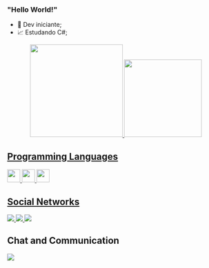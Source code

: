 ### "Hello World!"  
- 🤯 Dev iniciante;
- 📈 Estudando C#;

<div align = "center">
  <a href="https://github.com/dudu120hz">
  <img height="215em" src="https://github-readme-stats.vercel.app/api?username=dudu120hz&show_icons=true&theme=tokyonight&include_all_commits=true&count_private=true"/>
  <img height="180em" src="https://github-readme-stats.vercel.app/api/top-langs/?username=dudu120hz&layout=compact&langs_count=7&theme=tokyonight"/>
</div>
  
## Programming Languages
<div>
  <img width="30px" src="https://cdn.jsdelivr.net/gh/devicons/devicon/icons/c/c-original.svg" />
  <img width="30px" src="https://cdn.jsdelivr.net/gh/devicons/devicon/icons/python/python-original.svg" />
  <img width="30px" src="https://cdn.jsdelivr.net/gh/devicons/devicon/icons/csharp/csharp-original.svg" />
<div>
  
## Social Networks
<div> 
  <a href="https://instagram.com/dudu120hz" target="_blank"> <img src = "https://img.shields.io/badge/Instagram-E4405F?style=for-the-badge&logo=instagram&logoColor=white"target =" _ blank "> </a>
 	<a href="https://mobile.twitter.com/dudu120hz" target="_blank"> <img src = "https://img.shields.io/badge/Twitter-1DA1F2?style=for-the-badge&logo=twitter&logoColor=white"target =" _ blank "> </a>
  <a href="https://www.linkedin.com/in/eduardo-santos-rodrigues-290471231/" target="_blank"> <img src = "https://img.shields.io/badge/LinkedIn-0077B5?style=for-the-badge&logo=linkedin&logoColor=white"target =" _ blank "> </a>
</div>

## Chat and Communication
<div> 
  <a href="https://t.me/dudu120hz" target="_blank"> <img src = "https://img.shields.io/badge/Telegram-2CA5E0?style=for-the-badge&logo=telegram&logoColor=white"target =" _ blank "> </a>
</div>
